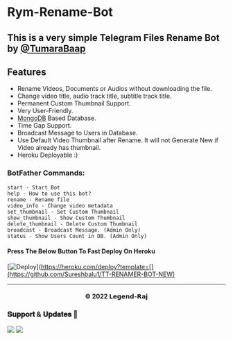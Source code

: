 # Rym-Rename-Bot

## This is a very simple Telegram Files Rename Bot by [@TumaraBaap](https://t.me/TumaraBaap)

## Features
- Rename Videos, Documents or Audios without downloading the file.
- Change video title, audio track title, subtitle track title.
- Permanent Custom Thumbnail Support.
- Very User-Friendly.
- [MongoDB](https://mongodb.com) Based Database.
- Time Gap Support.
- Broadcast Message to Users in Database.
- Use Default Video Thumbnail after Rename. It will not Generate New if Video already has thumbnail.
- Heroku Deployable :)

### BotFather Commands:
```
start - Start Bot
help - How to use this bot?
rename - Rename file
video_info - Change video metadata
set_thumbnail - Set Custom Thumbnail
show_thumbnail - Show Custom Thumbnail
delete_thumbnail - Delete Custom Thumbnail
broadcast - Broadcast Message. (Admin Only)
status - Show Users Count in DB. (Admin Only)
```

<h4>Press The Below Button To Fast Deploy On Heroku</h4>

[![Deploy](https://www.herokucdn.com/deploy/button.svg)](https://heroku.com/deploy?template=[](https://github.com/Sureshbalu1/TT-RENAMER-BOT-NEW)


---
<h4 align='center'>© 2022 𝗟𝗲𝗴𝗲𝗻𝗱-𝗥𝗮𝗷</h4>

<!-- DO NOT REMOVE THIS CREDIT 🤬 🤬 -->

### 𝐒𝐮𝐩𝐩𝐨𝐫𝐭 & 𝐔𝐩𝐝𝐚𝐭𝐞𝐬 🎑
<a href="https://t.me/JaiHindChatting"><img src="https://img.shields.io/badge/Join-Group%20Support-blue.svg?style=for-the-badge&logo=Telegram"></a> <a href="https://t.me/RymOfficial"><img src="https://img.shields.io/badge/Join-Updates%20Channel-blue.svg?style=for-the-badge&logo=Telegram"></a>
